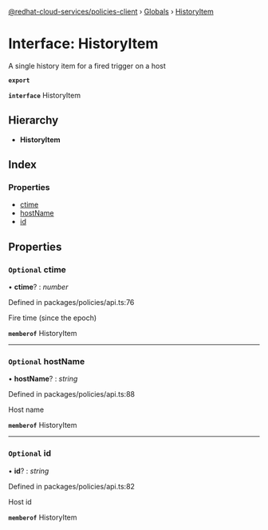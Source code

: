 [@redhat-cloud-services/policies-client](../README.md) › [Globals](../globals.md) › [HistoryItem](historyitem.md)

# Interface: HistoryItem

A single history item for a fired trigger on a host

**`export`** 

**`interface`** HistoryItem

## Hierarchy

* **HistoryItem**

## Index

### Properties

* [ctime](historyitem.md#optional-ctime)
* [hostName](historyitem.md#optional-hostname)
* [id](historyitem.md#optional-id)

## Properties

### `Optional` ctime

• **ctime**? : *number*

Defined in packages/policies/api.ts:76

Fire time (since the epoch)

**`memberof`** HistoryItem

___

### `Optional` hostName

• **hostName**? : *string*

Defined in packages/policies/api.ts:88

Host name

**`memberof`** HistoryItem

___

### `Optional` id

• **id**? : *string*

Defined in packages/policies/api.ts:82

Host id

**`memberof`** HistoryItem
